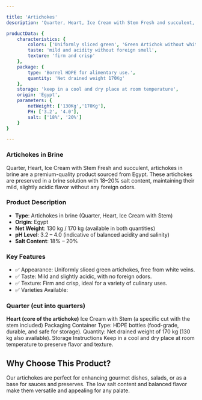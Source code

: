 ```yaml
---

title: 'Artichokes'
description: 'Quarter, Heart, Ice Cream with Stem Fresh and succulent, artichokes in brine are a premium-quality product sourced from Egypt.'

productData: {
    characteristics: {
        colors: ['Uniformly sliced green', 'Green Artichok without whiteArtichoke'],
        taste: 'mild and acidity without foreign smell',
        texture: 'firm and crisp'
    },
    package: {
        type: 'Borrel HDPE for alimentary use.',
        quantity: 'Net drained weight 170Kg'
    },
    storage: 'keep in a cool and dry place at room temperature',
    origin: 'Egypt',
    parameters: {
        netWeight: ['130Kg','170Kg'],
        PH: ['3.2', '4.0'],
        salt: ['18%', '20%']
    }
}

---
```


### Artichokes in Brine
Quarter, Heart, Ice Cream with Stem Fresh and succulent, artichokes in brine are a premium-quality product sourced from Egypt.
These artichokes are preserved in a brine solution with 18–20% salt content, maintaining their mild, slightly acidic flavor without any foreign odors.

### Product Description

* **Type**: Artichokes in brine (Quarter, Heart, Ice Cream with Stem)
* **Origin**: Egypt
* **Net Weight**: 130 kg / 170 kg (available in both quantities)
* **pH Level**: 3.2 – 4.0 (indicative of balanced acidity and salinity)
* **Salt Content**: 18% – 20%

### Key Features

* ✅ Appearance: Uniformly sliced green artichokes, free from white veins.
* ✅ Taste: Mild and slightly acidic, with no foreign odors.
* ✅ Texture: Firm and crisp, ideal for a variety of culinary uses.
* ✅ Varieties Available:

### Quarter (cut into quarters)
**Heart (core of the artichoke)**
Ice Cream with Stem (a specific cut with the stem included)
Packaging
Container Type: HDPE bottles (food-grade, durable, and safe for storage).
Quantity: Net drained weight of 170 kg (130 kg also available).
Storage Instructions
Keep in a cool and dry place at room temperature to preserve flavor and texture.

## Why Choose This Product?
Our artichokes are perfect for enhancing gourmet dishes, salads, or as a base for sauces and preserves. The low salt content and balanced flavor make them versatile and appealing for any palate.

